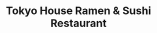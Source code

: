 ---
layout: place
title: Tokyo House Ramen & Sushi Restaurant
permalink: /california/menifee/tokyo-house-ramen-sushi-restaurant.html
stateAbbr: CA
stateName: California
cityName: Menifee
seo:
  type: restaurant
  links: http://ramen-sushi.com/
place_id: ChIJl0gjf_Sd3IARzkfuPPpoPTc
photos:
  - name: >-
      places/ChIJl0gjf_Sd3IARzkfuPPpoPTc/photos/AeeoHcLSdAexe_HQUMma9k87OKySjesZs7TfJbMOZmus6I2Ul3DGm_Dld7cwWRkVtle2ov9-zN69ov03BNrdlezTWfiZA3YbF_zu6KpNezzycJ5lQzlp-4WxY8YqZYudPoL-9RwJ_RRHuuQ3DafkrEh6IaNf0CIZb6JSdv0k4mutGYAIknxcldaG9rXsFYymiW5XCmP7cOB17SCTwxI-3RRzT_RVohnrLcaygTXrmvN-Imdjkxi1dB8P7hIkHHGXyZYLUsNKXe31c60r2GPJ1SVLLMGa-Gx4DkWbKzIIJFGTEXcnQERO-fhBDV9rZMFLl90oJ-s-Xm1fvfft70GDE4Xj0glY9kJqQXN0zDkZ0TWx1jVexLFb-3TFegoHNINnJEy5UkW-YvsSEojb_fIC75Pmpj-fZsRZABpz3DJWO290_8PgwRsD
    widthPx: 4000
    heightPx: 3000
    authorAttributions:
      - displayName: Neil Slate
        uri: https://maps.google.com/maps/contrib/109831073945836994489
        photoUri: >-
          https://lh3.googleusercontent.com/a-/ALV-UjVUugfcWkMJUtPVQupQQUUtGJ9nPqayMwNid3Y122aWe85OaQ0o=s100-p-k-no-mo
    flagContentUri: >-
      https://www.google.com/local/imagery/report/?cb_client=maps_api_places.places_api&image_key=!1e10!2sCIHM0ogKEICAgICx252s9AE&hl=en-US
    googleMapsUri: >-
      https://www.google.com/maps/place//data=!3m4!1e2!3m2!1sCIHM0ogKEICAgICx252s9AE!2e10!4m2!3m1!1s0x80dc9df47f234897:0x373d68fa3cee47ce
  - name: >-
      places/ChIJl0gjf_Sd3IARzkfuPPpoPTc/photos/AeeoHcLbp402bI7jSuQZZud97qnon1OUG5tRtwU_9gs6l2ezid9NsTgzJLlC8FGIpxNtYntaEN2wUmpcCvonMRVYz_e8BPWDZwdIuAR7S2zUCaxP_svKSSfQtLQsSMeb1d4Zye73w_7Ce_9_eRpEzPKIaTd-zj0phT4wN9QGPqQqTY7V7YM5RtbPwLlah3B2W0dNAfKWa3fP9ILXcQ54Jrg6EMkTI7BxDzH88O-stDj5L1y-NfaYVpAMvDKEvD3I0I-r6mxcGBUigd3KkpgrdrC6muy6A5tm3X-toDe01AmHMJEGTrcS8ARMa-MgYq126Ko91S_lblG3Ifxf2yaHPb9W9tK4ZEhr0GsngcroD9Enq_GhjjVUxOtRF52mpn_-SnEpqH4TlPR5IwHPXb-jQx9HooGHKJ_OaFi-MxUtgdOxRXbWwQ
    widthPx: 4800
    heightPx: 3600
    authorAttributions:
      - displayName: TA Martin
        uri: https://maps.google.com/maps/contrib/101295400871215144465
        photoUri: >-
          https://lh3.googleusercontent.com/a-/ALV-UjUZjb6zvSSlL9z17cIg6Tb1e5QQ9PNOOQPkc__NZokGvkgTePt1=s100-p-k-no-mo
    flagContentUri: >-
      https://www.google.com/local/imagery/report/?cb_client=maps_api_places.places_api&image_key=!1e10!2sCIHM0ogKEICAgICOy5e4SA&hl=en-US
    googleMapsUri: >-
      https://www.google.com/maps/place//data=!3m4!1e2!3m2!1sCIHM0ogKEICAgICOy5e4SA!2e10!4m2!3m1!1s0x80dc9df47f234897:0x373d68fa3cee47ce
  - name: >-
      places/ChIJl0gjf_Sd3IARzkfuPPpoPTc/photos/AeeoHcIIqm29kUCImCDvs9i0eEcs_dOOHs71_9vPDqbZdQgY2qVWJPWqbJF31U8CIiEJfgLg7DwqjikU8PV7-UAZdXzTrnbEQrK6KI5zBR03Kl4CDXIkVsNNblzwH8uqMQYTdDLMXA2bhnTz7LsudWTD7uaQkx8N6hd1LxWt3N6cXXSDODjaYjMamB1-VhaXYM7RTpRLtSZ8oGMBk5DQUKyllZZyiHgIbqKIFGO5VqR9E91Gp7FW8x2YmdAqlBYRAe9vJ-kLUxMQFWLpayMS24653Hoyv2-tiz6Vy77-2IMCk0WauI-ZMWu0CiB_EPnm3kwXVYWvlTt0SrgAefO-to1YjZxTITI9GoiXkDky87N34aGu2sab1_ge-U9aJNlRboR6DrQxBOA6K-xuu55uY5CYc_LwzFoXDbyDlAfCKgYoYfYGgORX
    widthPx: 4000
    heightPx: 3000
    authorAttributions:
      - displayName: Stephen Tran
        uri: https://maps.google.com/maps/contrib/117035870552829060196
        photoUri: >-
          https://lh3.googleusercontent.com/a-/ALV-UjUCIcIM4fK2hyFU6hEHCfmKirtS7xuYVjr-1Vn7isj3rLpj5SGsbQ=s100-p-k-no-mo
    flagContentUri: >-
      https://www.google.com/local/imagery/report/?cb_client=maps_api_places.places_api&image_key=!1e10!2sCIHM0ogKEICAgIDPvPiA_gE&hl=en-US
    googleMapsUri: >-
      https://www.google.com/maps/place//data=!3m4!1e2!3m2!1sCIHM0ogKEICAgIDPvPiA_gE!2e10!4m2!3m1!1s0x80dc9df47f234897:0x373d68fa3cee47ce
  - name: >-
      places/ChIJl0gjf_Sd3IARzkfuPPpoPTc/photos/AeeoHcJsE1YOx7TGHB3mnY31Y94lAD0WBM_NJZHurpGDN3XxIkLEsK8vr7yw8XL38U-Odp36mT0iykAuvPvSK2CdKO9VuJurD7bH2oz-TM__pirGgDknGhzjiCRtRj2ZfCztNF-krVoiSigk2cNBE-Wv27GiIR6zq12QRG8ktOhQpXG-wM6M75AlMNSBvN7jILkMMfnlVoXrPFUzySxz4gdnMmaQehX2VGd5Zz7mGlbBRi1mCkYsHpFYqWdA9zFUbCWwMNe4e7QtRMf-vVj30pXfHaKCtASqBds-QoCexXnTC__Bd1x0q5M8sb3zGrq6QGql6xaU-ZujmxA1G4aDP4nk_CkHC0bUcbd_I80Bwr3lxAYYj6ehqKToUx5wGv1ecs4ofjW1tRfwGH99Z4fevySGymLqM9GNNey06Z776XTjkCBT0I6a
    widthPx: 3024
    heightPx: 4032
    authorAttributions:
      - displayName: Amanda Rivera
        uri: https://maps.google.com/maps/contrib/103109154069093164732
        photoUri: >-
          https://lh3.googleusercontent.com/a/ACg8ocK8CTAImp6ZIhH1HWle9PGPUEboBVpCnrm8nw5Sw4vTiGFcNQ=s100-p-k-no-mo
    flagContentUri: >-
      https://www.google.com/local/imagery/report/?cb_client=maps_api_places.places_api&image_key=!1e10!2sCIHM0ogKEICAgIDL3bWx6QE&hl=en-US
    googleMapsUri: >-
      https://www.google.com/maps/place//data=!3m4!1e2!3m2!1sCIHM0ogKEICAgIDL3bWx6QE!2e10!4m2!3m1!1s0x80dc9df47f234897:0x373d68fa3cee47ce
  - name: >-
      places/ChIJl0gjf_Sd3IARzkfuPPpoPTc/photos/AeeoHcIf3RNSlKwae3G_OcdibXXCfRVl4KkCnDKHOfBspdw3ARXhDAluFGcZkbf-5r5w8U9iKnuataYhsBal4B7F4dLfdlLjIxhuCzUnchWa0GooXpwmSWQSk52_Uox73Lx8a1ObeZEuc-9FObcvgKPBQ1KsS2__HNJ_aYV_tkAMeRCgp8lXzducLCCMGV_H3dJm5ELUtE97mh40M-8KeCGZmwtd2uqBXG3rg9K2ALMj2b_gbDC8dJRpI3-R7An_yWXm0CAzAQbmea7QYYuoX8nAn6nE36h0cf9A6RzPzI1Yw_XSYpQRecTJczkyA9YR9KClDo071bQgY5Znzs9wnVBD1GDAOD4DW7CZ8YTpzbMg1F2CEbPn9jM9Tyjxn_7yRfoVv60b38lkOb6oXQxP6TjGuyPDARWTQjSmXzAmp-KMA0uzsQ
    widthPx: 3600
    heightPx: 4800
    authorAttributions:
      - displayName: My Le
        uri: https://maps.google.com/maps/contrib/111276956218589796335
        photoUri: >-
          https://lh3.googleusercontent.com/a/ACg8ocI-o38aNqhmbPRZUZYMfBXJ4xFkgUX4l-cE6T9emtIIZJWEKA=s100-p-k-no-mo
    flagContentUri: >-
      https://www.google.com/local/imagery/report/?cb_client=maps_api_places.places_api&image_key=!1e10!2sCIHM0ogKEICAgMDozLuoCA&hl=en-US
    googleMapsUri: >-
      https://www.google.com/maps/place//data=!3m4!1e2!3m2!1sCIHM0ogKEICAgMDozLuoCA!2e10!4m2!3m1!1s0x80dc9df47f234897:0x373d68fa3cee47ce
  - name: >-
      places/ChIJl0gjf_Sd3IARzkfuPPpoPTc/photos/AeeoHcKBpNio3uT5X4Zodc8qTkUifSBPt--iEc-1kbTyRIz82FQuQaO6GfoP4RT2PFcqxMhCmL_gGCZR1FizklpiVgmDFgBJpV3UYVL77dTErWEnAWdKePNy5ebhOmMmHOib03ySlLAry4afDeoW9HkngTYhgQgoWuKGU1jNPaafAv6czuAryfPE4FxDLTw2lmahOoANOflpaI-JhY5B2X01IQqBpInt9aZAca6KzgPAHfn7ob-mdBVZHudlGwrZDEnT3p9iK93LtwgoVZSZH3CFTMxIW6lI8nx02fuXFvLg5cC3Z-LEqu-faQwE9Z2EsFv8BRJu-7lOMwvP1wOgt8Y25XNmvhXJNjsWn22tBar9474Cv5mNZXnakMXtk0seHURin9qLAIsTfRzH8xFnh6hBDhVvWZQfdLaAI62GbUgiV16at78Q
    widthPx: 4000
    heightPx: 3000
    authorAttributions:
      - displayName: Over Lord
        uri: https://maps.google.com/maps/contrib/100432105596736611965
        photoUri: >-
          https://lh3.googleusercontent.com/a-/ALV-UjXJl8lhEntrMA4btbuFN5fo8bkQUdwTnqmH_Vhjpr4OnB7nNeko=s100-p-k-no-mo
    flagContentUri: >-
      https://www.google.com/local/imagery/report/?cb_client=maps_api_places.places_api&image_key=!1e10!2sCIHM0ogKEICAgICrtZr3jAE&hl=en-US
    googleMapsUri: >-
      https://www.google.com/maps/place//data=!3m4!1e2!3m2!1sCIHM0ogKEICAgICrtZr3jAE!2e10!4m2!3m1!1s0x80dc9df47f234897:0x373d68fa3cee47ce
  - name: >-
      places/ChIJl0gjf_Sd3IARzkfuPPpoPTc/photos/AeeoHcKAqcuMkbwbG2VFbMOLRdWJgPSjOVTfv1gAaevaeP2a3Zavy_RWc5iDLJ3kq11_qFZ4p5JDwIdswe-n7Yu5ITjzjlsk4HNCP-l12ukkTpB5YF57RU9wSypMOkEbaqyn-psBAtxBQp0NyFG6n9jkmXeD1L5YD2UXFtOXi5Y_p-KcIMJA6YHJ2bgZ_EHpkOu45Bz6ZaO6GFhf5SnuQW8zIPx6U7D381WY747-ieyMon8eaxcw9m3Vc7wthToyEYvcpLn5c5Rd-xwHKCGrnCjF51FGM3ilKRYkMVBFZqgNGWkuXjDUU72F-HQDR4uLcN3ctWo8zC8gP-OTBQGJ2Rz6HEug7AKgHDd4q5tyG-H7YksSR4PZztsrrFB7tqbQrYfiFRhI4gFDuUk3GFHCl98ClzLajbuXxGDA4N6W5tr9oednkuWP
    widthPx: 4032
    heightPx: 3024
    authorAttributions:
      - displayName: Di Anne Padovano
        uri: https://maps.google.com/maps/contrib/101079178751290154817
        photoUri: >-
          https://lh3.googleusercontent.com/a-/ALV-UjXoUbqnQjOjPwmP7mC-gqgLZV4eRl0l-AUDD5O0Us4BFhdMAAu3=s100-p-k-no-mo
    flagContentUri: >-
      https://www.google.com/local/imagery/report/?cb_client=maps_api_places.places_api&image_key=!1e10!2sCIHM0ogKEICAgICDocW0sAE&hl=en-US
    googleMapsUri: >-
      https://www.google.com/maps/place//data=!3m4!1e2!3m2!1sCIHM0ogKEICAgICDocW0sAE!2e10!4m2!3m1!1s0x80dc9df47f234897:0x373d68fa3cee47ce
  - name: >-
      places/ChIJl0gjf_Sd3IARzkfuPPpoPTc/photos/AeeoHcJfXJgUbRePBZcxNTeV7xTa4expcAz_T484sDCo8_CxcTOSm8fpBraunHoEmKih9d_7RpijtPuXfsaMTZ41KK9PWOeIz3K0Ge2ZLU96LFre9wA2lj1pUOHULQ94C5MKgQETmnqNH55duDGy6x4e_RrrQBrM3ded0SHGWRJYHASON9LxEfObovDEpEvWtTXC2J9zLArkOW2J6g7ljBreESpldkxJLomjHz-8m-U2hrR8yLD-i3vjkhnrPfWzNNBkLh1Bw56AzyWd61IDcR2tPVltX_1VsgqfNawI9YsfwsseNoHfpR32ifWzb7x53KJGWQoqpIBnEJkwkpw6pnN-NYmiQHwp_PGBgcUuvL8nauDHsc4_mFh4jkOGCGbSbekxRhLmkYbwXVRwkJm-QCD3ZuEOKgAl7DvRxmADPXW3hRk9S1Ro
    widthPx: 4032
    heightPx: 3024
    authorAttributions:
      - displayName: Sigmoid Colon
        uri: https://maps.google.com/maps/contrib/109664372823969344814
        photoUri: >-
          https://lh3.googleusercontent.com/a-/ALV-UjUyTyHU29TyoekgWm1NB_zGPf4n0jQQDjUiaizQsKn51MzD63ft=s100-p-k-no-mo
    flagContentUri: >-
      https://www.google.com/local/imagery/report/?cb_client=maps_api_places.places_api&image_key=!1e10!2sCIHM0ogKEICAgICWlpeuhwE&hl=en-US
    googleMapsUri: >-
      https://www.google.com/maps/place//data=!3m4!1e2!3m2!1sCIHM0ogKEICAgICWlpeuhwE!2e10!4m2!3m1!1s0x80dc9df47f234897:0x373d68fa3cee47ce
  - name: >-
      places/ChIJl0gjf_Sd3IARzkfuPPpoPTc/photos/AeeoHcJNSJ7Escb3v1BGH5Uw4o8-crUG6oZjkfb-ST3Dxf2w_ie8r9ePRo0_6Ud7MEpofErhti9xqgic9LOaj_otkI_IZG-oAdMZhMVque9Ytt44sR5F9R8xvhLcqkQa15OMBYs4ntYm-sDZyzTscmF9n0DOIqFj0Yp52xoag3ajJHRjQR428Wh-OmT3PeV0kSc5j6Z0CO3cSCqiKP_UaOX2sZCBE8juLrT5rINdERwg0Ivjc8ASLqseWFO2MwL_33vNTIPsz3A-pHsRwSmr8VpuoKJGwI7BKU9ueSMTgyPqmvcfp6_BEjUJHZ7PDWXGRm8h6Dzz-VDmHq1-N0aPW27Q8gJeiMg7FT-DHEcsOQSTTZLjmMQ1fUhj6CONlIToth0WtzmSZkMTt8Ec9eQTkJAjkUBzaqaBYmsNHB4KAx2pb9owGBxm
    widthPx: 4000
    heightPx: 3000
    authorAttributions:
      - displayName: Over Lord
        uri: https://maps.google.com/maps/contrib/100432105596736611965
        photoUri: >-
          https://lh3.googleusercontent.com/a-/ALV-UjXJl8lhEntrMA4btbuFN5fo8bkQUdwTnqmH_Vhjpr4OnB7nNeko=s100-p-k-no-mo
    flagContentUri: >-
      https://www.google.com/local/imagery/report/?cb_client=maps_api_places.places_api&image_key=!1e10!2sCIHM0ogKEICAgICrtdrAwwE&hl=en-US
    googleMapsUri: >-
      https://www.google.com/maps/place//data=!3m4!1e2!3m2!1sCIHM0ogKEICAgICrtdrAwwE!2e10!4m2!3m1!1s0x80dc9df47f234897:0x373d68fa3cee47ce
  - name: >-
      places/ChIJl0gjf_Sd3IARzkfuPPpoPTc/photos/AeeoHcKh-g0QD7axU19BSz3I4hx8oefsCH8A3YxgbyFKdkOMxyFTqQSPRrjMVaqgd_Y1iFAqTCbwOa-mlIoogdBIYWfCtZkyh4tMw9iVOA_i4FWVwm0dmdzmAXjSmKDklajq3BXWCcy6NI9wR4VXbr-Gr8j10-2Y4tUJ6UEHvIKw07QIKtYMdWtGusG3JiQPtHBsitmZEyBVtGcVBAYVNjjxkRJq28yuAgI8xjpMj11QWDQm7oUtrj3LazX02Ka08DcF-Dc0quLue0oLNzQ5qfkkMgaZxiydaJBUFbWk0hufwHgYaXmqs3XmIkDymE7Xw6NyHf5Kz22XubEhV4TFkfePOa850zjOGulXehN6dBYcZHPzRV4FxXWlxeWJBZgFgGXKZbsYc9jAvklhwsFoGlU4Nlp8SURWs4B82hF18OlWsPHpDw
    widthPx: 4000
    heightPx: 3000
    authorAttributions:
      - displayName: Jeffery Okada
        uri: https://maps.google.com/maps/contrib/109272396854228433039
        photoUri: >-
          https://lh3.googleusercontent.com/a-/ALV-UjWy9iM_x59SW34iQv33mk2y-DWYNiQsMsGRW6-36mWeoC7uUpaeOQ=s100-p-k-no-mo
    flagContentUri: >-
      https://www.google.com/local/imagery/report/?cb_client=maps_api_places.places_api&image_key=!1e10!2sCIHM0ogKEICAgIC-85y_TQ&hl=en-US
    googleMapsUri: >-
      https://www.google.com/maps/place//data=!3m4!1e2!3m2!1sCIHM0ogKEICAgIC-85y_TQ!2e10!4m2!3m1!1s0x80dc9df47f234897:0x373d68fa3cee47ce
address: 30043 Haun Rd, Menifee, CA 92584, USA
street: 30043 Haun Rd
city: Menifee
state: CA
zip: '92584'
country: USA
neighborhood: null
latitude: '33.684627'
longitude: '-117.176449'
accessibility_options:
  wheelchairAccessibleParking: true
  wheelchairAccessibleEntrance: true
  wheelchairAccessibleRestroom: true
  wheelchairAccessibleSeating: true
business_status: OPERATIONAL
name: Tokyo House Ramen & Sushi Restaurant
google_maps_links:
  directionsUri: >-
    https://www.google.com/maps/dir//''/data=!4m7!4m6!1m1!4e2!1m2!1m1!1s0x80dc9df47f234897:0x373d68fa3cee47ce!3e0
  placeUri: https://maps.google.com/?cid=3980453069638748110
  writeAReviewUri: >-
    https://www.google.com/maps/place//data=!4m3!3m2!1s0x80dc9df47f234897:0x373d68fa3cee47ce!12e1
  reviewsUri: >-
    https://www.google.com/maps/place//data=!4m4!3m3!1s0x80dc9df47f234897:0x373d68fa3cee47ce!9m1!1b1
  photosUri: >-
    https://www.google.com/maps/place//data=!4m3!3m2!1s0x80dc9df47f234897:0x373d68fa3cee47ce!10e5
primary_type: Japanese Restaurant
opening_hours:
  openNow: true
  periods:
    - open:
        day: 0
        hour: 11
        minute: 0
      close:
        day: 0
        hour: 21
        minute: 15
    - open:
        day: 1
        hour: 11
        minute: 0
      close:
        day: 1
        hour: 21
        minute: 15
    - open:
        day: 2
        hour: 11
        minute: 0
      close:
        day: 2
        hour: 21
        minute: 15
    - open:
        day: 3
        hour: 11
        minute: 0
      close:
        day: 3
        hour: 21
        minute: 15
    - open:
        day: 4
        hour: 11
        minute: 0
      close:
        day: 4
        hour: 21
        minute: 15
    - open:
        day: 5
        hour: 11
        minute: 0
      close:
        day: 5
        hour: 21
        minute: 30
    - open:
        day: 6
        hour: 11
        minute: 0
      close:
        day: 6
        hour: 21
        minute: 30
  weekdayDescriptions:
    - 'Monday: 11:00 AM – 9:15 PM'
    - 'Tuesday: 11:00 AM – 9:15 PM'
    - 'Wednesday: 11:00 AM – 9:15 PM'
    - 'Thursday: 11:00 AM – 9:15 PM'
    - 'Friday: 11:00 AM – 9:30 PM'
    - 'Saturday: 11:00 AM – 9:30 PM'
    - 'Sunday: 11:00 AM – 9:15 PM'
  nextCloseTime: '2025-05-04T04:30:00Z'
secondary_opening_hours:
  regular:
    weekdayDescriptions: null
    type: null
  current:
    weekdayDescriptions: null
    type: null
phone: (951) 679-6388
price_level: PRICE_LEVEL_MODERATE
price_range: $10 &ndash; $20
rating: '4.3'
rating_count: 518
website: http://ramen-sushi.com/
description: >-
  Discover Tokyo House in Menifee, CA$$$Nestled in Menifee, CA, Tokyo House
  Ramen & Sushi Restaurant offers a welcoming spot for enjoying authentic
  Japanese flavors in a relaxed atmosphere. This spot specializes in fresh sushi
  rolls, hearty ramen bowls, and classic bento boxes, making it a go-to choice
  for anyone craving Japanese cuisine close to home. With its informal setting,
  diners can savor high-quality ingredients and a variety of familiar dishes
  that highlight the best of Japanese traditions. The restaurant's accessibility
  features, like wheelchair-friendly entrances and seating, ensure a comfortable
  visit for all, while its open hours make it easy to stop by for a satisfying
  meal. Whether you're exploring sushi options nearby or seeking a casual dining
  experience, this spot delivers on taste and convenience.
generative_summary: >-
  Discover Tokyo House in Menifee, CA$$$Nestled in Menifee, CA, Tokyo House
  Ramen & Sushi Restaurant offers a welcoming spot for enjoying authentic
  Japanese flavors in a relaxed atmosphere. This spot specializes in fresh sushi
  rolls, hearty ramen bowls, and classic bento boxes, making it a go-to choice
  for anyone craving Japanese cuisine close to home. With its informal setting,
  diners can savor high-quality ingredients and a variety of familiar dishes
  that highlight the best of Japanese traditions. The restaurant's accessibility
  features, like wheelchair-friendly entrances and seating, ensure a comfortable
  visit for all, while its open hours make it easy to stop by for a satisfying
  meal. Whether you're exploring sushi options nearby or seeking a casual dining
  experience, this spot delivers on taste and convenience.
generative_disclosure: Summarized by AI using the Grok-3-Mini model.
reviews: null
review_summary: >-
  What Diners Are Buzzing About$$$Folks rave about the tasty black garlic ramen
  and fresh sushi rolls at this Japanese eatery, noting how the flavors really
  hit the spot for a satisfying meal. Many appreciate the attentive service and
  top-notch ingredients that make every bite feel special, turning simple visits
  into enjoyable outings. While the spot can get busy at times, it's still a
  solid pick for groups or anyone in the mood for reliable Japanese fare without
  the fuss. Overall, the positive vibes around the tempura shrimp rolls and
  friendly atmosphere keep customers coming back for more. If you're hunting for
  great sushi places around Menifee, this location stands out for its balance of
  quality and approachability, making it worth a try for your next dining
  adventure.
review_disclosure: Summarized by AI using the Grok-3-Mini model.
parking_options: null
payment_options: null
allow_dogs: null
curbside_pickup: null
delivery: null
dine_in: null
good_for_children: null
good_for_groups: null
good_for_sports: null
live_music: null
menu_for_children: null
outdoor_seating: null
reservable: null
restroom: null
serves_beer: null
serves_breakfast: null
serves_brunch: null
serves_cocktails: null
serves_coffee: null
serves_dinner: null
serves_dessert: null
serves_lunch: null
serves_vegetarian_food: null
serves_wine: null
takeout: null
update_category: enterprise
places_description: null

---